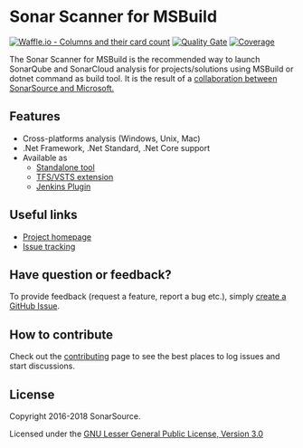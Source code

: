 # Sonar Scanner for MSBuild

[![Waffle.io - Columns and their card count](https://badge.waffle.io/SonarSource/sonar-csharp.svg?columns=all)](https://waffle.io/SonarSource/sonar-csharp?source=SonarSource%2Fsonar-scanner-msbuild)
[![Quality Gate](https://next.sonarqube.com/sonarqube/api/badges/gate?key=sonarlint-visualstudio)](https://next.sonarqube.com/sonarqube/dashboard?id=sonar-scanner-msbuild)
[![Coverage](https://next.sonarqube.com/sonarqube/api/badges/measure?key=sonarlint-visualstudio&metric=coverage)](https://next.sonarqube.com/sonarqube/component_measures/domain/Coverage?id=sonar-scanner-msbuild)


The Sonar Scanner for MSBuild is the recommended way to launch SonarQube and SonarCloud analysis for projects/solutions using
MSBuild or dotnet command as build tool. It is the result of a
[collaboration between SonarSource and Microsoft.](http://www.sonarqube.org/announcing-sonarqube-integration-with-msbuild-and-team-build/)

## Features

* Cross-platforms analysis (Windows, Unix, Mac)
* .Net Framework, .Net Standard, .Net Core support
* Available as
    * [Standalone tool](https://github.com/SonarSource/sonar-scanner-msbuild)
    * [TFS/VSTS extension](https://github.com/SonarSource/sonar-scanner-vsts)
    * [Jenkins Plugin](https://github.com/SonarSource/sonar-scanner-jenkins)

## Useful links

* [Project homepage](http://redirect.sonarsource.com/doc/msbuild-sq-runner.html)
* [Issue tracking](https://github.com/SonarSource/sonar-scanner-msbuild/issues)

## Have question or feedback?

To provide feedback (request a feature, report a bug etc.), simply
[create a GitHub Issue](https://github.com/SonarSource/sonar-scanner-msbuild/issues/new).

## How to contribute

Check out the [contributing](CONTRIBUTING.md) page to see the best places to log issues and start discussions.

## License

Copyright 2016-2018 SonarSource.

Licensed under the [GNU Lesser General Public License, Version 3.0](http://www.gnu.org/licenses/lgpl.txt)
